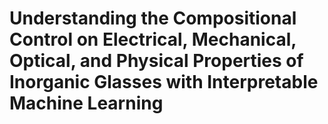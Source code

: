 # Understanding the Compositional Control on Electrical, Mechanical, Optical, and Physical Properties of Inorganic Glasses with Interpretable Machine Learning 
